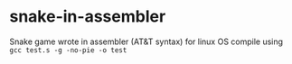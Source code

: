 # snake-in-assembler
Snake game wrote in assembler (AT&amp;T syntax) for linux OS
compile using 
```gcc test.s -g -no-pie -o test```
